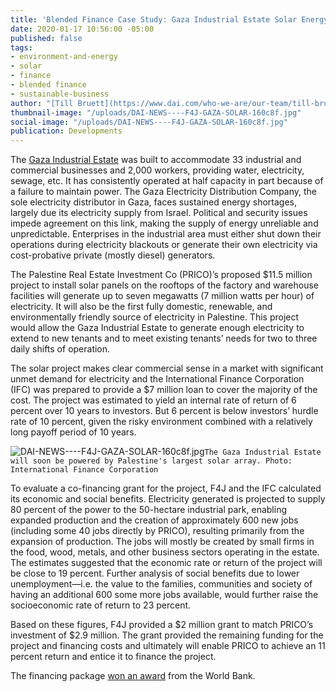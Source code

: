 ```yaml
---
title: 'Blended Finance Case Study: Gaza Industrial Estate Solar Energy Rooftop'
date: 2020-01-17 10:56:00 -05:00
published: false
tags:
- environment-and-energy
- solar
- finance
- blended finance
- sustainable-business
author: "[Till Bruett](https://www.dai.com/who-we-are/our-team/till-bruett)"
thumbnail-image: "/uploads/DAI-NEWS----F4J-GAZA-SOLAR-160c8f.jpg"
social-image: "/uploads/DAI-NEWS----F4J-GAZA-SOLAR-160c8f.jpg"
publication: Developments
---
```


The [Gaza Industrial Estate](https://www.piefza.ps/pfs/en/industrial-cities/gaza-industrial-estate-gie/) was built to accommodate 33 industrial and commercial businesses and 2,000 workers, providing water, electricity, sewage, etc. It has consistently operated at half capacity in part because of a failure to maintain power. The Gaza Electricity Distribution Company, the sole electricity distributor in Gaza, faces sustained energy shortages, largely due its electricity supply from Israel. Political and security issues impede agreement on this link, making the supply of energy unreliable and unpredictable. Enterprises in the industrial area must either shut down their operations during electricity blackouts or generate their own electricity via cost-probative private (mostly diesel) generators.  




The Palestine Real Estate Investment Co (PRICO)’s proposed $11.5 million project to install solar panels on the rooftops of the factory and warehouse facilities will generate up to seven megawatts (7 million watts per hour) of electricity. It will also be the first fully domestic, renewable, and environmentally friendly source of electricity in Palestine. This project would allow the Gaza Industrial Estate to generate enough electricity to extend to new tenants and to meet existing tenants’ needs for two to three daily shifts of operation. 

The solar project makes clear commercial sense in a market with significant unmet demand for electricity and the International Finance Corporation (IFC) was prepared to provide a $7 million loan to cover the majority of the cost. The project was estimated to yield an internal rate of return of 6 percent over 10 years to investors. But 6 percent is below investors’ hurdle rate of 10 percent, given the risky environment combined with a relatively long payoff period of 10 years.

![DAI-NEWS----F4J-GAZA-SOLAR-160c8f.jpg](/uploads/DAI-NEWS----F4J-GAZA-SOLAR-160c8f.jpg)`The Gaza Industrial Estate will soon be powered by Palestine's largest solar array. Photo: International Finance Corporation`

To evaluate a co-financing grant for the project, F4J and the IFC calculated its economic and social benefits. Electricity generated is projected to supply 80 percent of the power to the 50-hectare industrial park, enabling expanded production and the creation of approximately 600 new jobs (including some 40 jobs directly by PRICO), resulting primarily from the expansion of production. The jobs will mostly be created by small firms in the food, wood, metals, and other business sectors operating in the estate. The estimates suggested that the economic rate or return of the project will be close to 19 percent. Further analysis of social benefits due to lower unemployment—i.e. the value to the families, communities and society of having an additional 600 some more jobs available, would further raise the socioeconomic rate of return to 23 percent. 

Based on these figures, F4J provided a $2 million grant to match PRICO’s investment of $2.9 million. The grant provided the remaining funding for the project and financing costs and ultimately will enable PRICO to achieve an 11 percent return and entice it to finance the project.

The financing package [won an award](https://www.dai.com/news/dai-led-solar-financing-project-in-palestine-wins-excellence-award-from-world-bank) from the World Bank. 